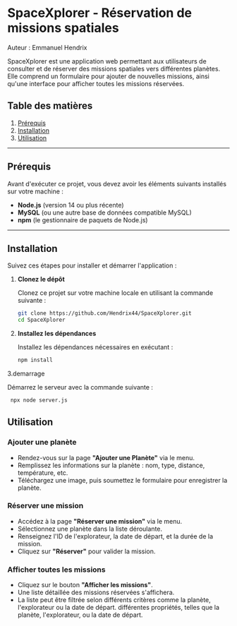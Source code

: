 # SpaceXplorer - Réservation de missions spatiales
Auteur : Emmanuel Hendrix 

SpaceXplorer est une application web permettant aux utilisateurs de consulter et de réserver des missions spatiales vers différentes planètes. Elle comprend un formulaire pour ajouter de nouvelles missions, ainsi qu'une interface pour afficher toutes les missions réservées.

## Table des matières

1. [Prérequis](#prérequis)
2. [Installation](#installation)
3. [Utilisation](#utilisation)


---

## Prérequis

Avant d'exécuter ce projet, vous devez avoir les éléments suivants installés sur votre machine :

- **Node.js** (version 14 ou plus récente)
- **MySQL** (ou une autre base de données compatible MySQL)
- **npm** (le gestionnaire de paquets de Node.js)

---

## Installation

Suivez ces étapes pour installer et démarrer l'application :

1. **Clonez le dépôt**

   Clonez ce projet sur votre machine locale en utilisant la commande suivante :

   ```bash
   git clone https://github.com/Hendrix44/SpaceXplorer.git
   cd SpaceXplorer
   ```
2. **Installez les dépendances**

   Installez les dépendances nécessaires en exécutant :

   ```bash
   npm install
   ```
3.demarrage 

   Démarrez le serveur avec la commande suivante :

   ```bash
    npx node server.js

   ```
## Utilisation


###  Ajouter une planète

- Rendez-vous sur la page **"Ajouter une Planète"** via le menu.
- Remplissez les informations sur la planète : nom, type, distance, température, etc.
- Téléchargez une image, puis soumettez le formulaire pour enregistrer la planète.

###  Réserver une mission

- Accédez à la page **"Réserver une mission"** via le menu.
- Sélectionnez une planète dans la liste déroulante.
- Renseignez l'ID de l'explorateur, la date de départ, et la durée de la mission.
- Cliquez sur **"Réserver"** pour valider la mission.

###  Afficher toutes les missions

- Cliquez sur le bouton **"Afficher les missions"**.
- Une liste détaillée des missions réservées s'affichera.
- La liste peut être filtrée selon différents critères comme la planète, l'explorateur ou la date de départ. différentes propriétés, telles que la planète, l'explorateur, ou la date de départ.